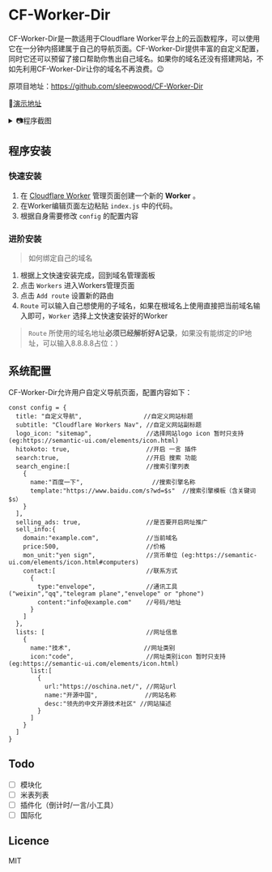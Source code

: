 # CF-Worker-Dir

CF-Worker-Dir是一款适用于Cloudflare Worker平台上的云函数程序，可以使用它在一分钟内搭建属于自己的导航页面。CF-Worker-Dir提供丰富的自定义配置，同时它还可以预留了接口帮助你售出自己域名。如果你的域名还没有搭建网站，不如先利用CF-Worker-Dir让你的域名不再浪费。😉

原项目地址：https://github.com/sleepwood/CF-Worker-Dir  

🎉[演示地址](http://gethe.best/)

<details>
<summary>📷程序截图</summary>
<img src="https://i.loli.net/2020/02/14/ahU32dQxMct9ugX.png"/>
</details>

## 程序安装
### 快速安装
1. 在 [Cloudflare Worker](https://workers.cloudflare.com/) 管理页面创建一个新的 **Worker** 。
2. 在Worker编辑页面左边粘贴 `index.js` 中的代码。
3. 根据自身需要修改 `config` 的配置内容
### 进阶安装
> 如何绑定自己的域名
1. 根据上文快速安装完成，回到域名管理面板
2. 点击 `Workers` 进入Workers管理页面
3. 点击 `Add route` 设置新的路由
4. `Route` 可以输入自己想使用的子域名，如果在根域名上使用直接把当前域名输入即可，`Worker` 选择上文快速安装好的Worker
> `Route` 所使用的域名地址**必须已经解析好A记录**，如果没有能绑定的IP地址，可以输入8.8.8.8占位：）

## 系统配置

CF-Worker-Dir允许用户自定义导航页面，配置内容如下：
```
const config = {
  title: "自定义导航",                 //自定义网站标题
  subtitle: "Cloudflare Workers Nav", //自定义网站副标题
  logo_icon: "sitemap",               //选择网站logo icon 暂时只支持 (eg:https://semantic-ui.com/elements/icon.html)
  hitokoto: true,                     //开启 一言 插件
  search:true,                        //开启 搜索 功能  
  search_engine:[                     //搜索引擎列表
    {
      name:"百度一下",                   //搜索引擎名称
      template:"https://www.baidu.com/s?wd=$s"  //搜索引擎模板（含关键词$s）
    }
  ],
  selling_ads: true,                  //是否要开启网址推广
  sell_info:{
    domain:"example.com",             //当前域名
    price:500,                        //价格
    mon_unit:"yen sign",              //货币单位 (eg:https://semantic-ui.com/elements/icon.html#computers)
    contact:[                         //联系方式
      {
        type:"envelope",              //通讯工具 ("weixin","qq","telegram plane","envelope" or "phone")
        content:"info@example.com"    //号码/地址
      }
    ]                        
  },
  lists: [                            //网址信息
    {
      name:"技术",                    //网址类别
      icon:"code",                    //网址类别icon 暂时只支持 (eg:https://semantic-ui.com/elements/icon.html)
      list:[
        {
          url:"https://oschina.net/", //网站url
          name:"开源中国",             //网站名称
          desc:"领先的中文开源技术社区" //网站描述
        }
      ]
    }
  ]
}
```

## Todo
- [ ] 模块化
- [ ] 米表列表
- [ ] 插件化（倒计时/一言/小工具）  
- [ ] 国际化  

## Licence

MIT
